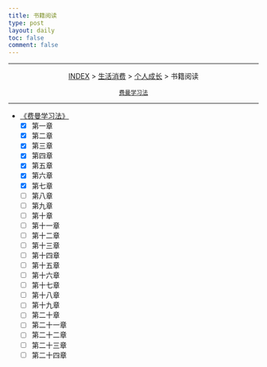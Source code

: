 ```yaml
---
title: 书籍阅读
type: post
layout: daily
toc: false
comment: false
---
```

---
<span><center>[INDEX](/gknows/index) > [生活消费](/gknows/生活消费) > [个人成长](/gknows/个人成长) > 书籍阅读</center></span>

<small><center>[费曼学习法](/gknows/费曼学习法)</center></small>

---
- [《费曼学习法》](/gknows/费曼学习法)
  - [X] 第一章
  - [X] 第二章
  - [X] 第三章
  - [X] 第四章
  - [X]  第五章
  - [X] 第六章
  - [X] 第七章
  - [ ] 第八章
  - [ ] 第九章
  - [ ] 第十章
  - [ ] 第十一章
  - [ ] 第十二章
  - [ ] 第十三章
  - [ ] 第十四章
  - [ ] 第十五章
  - [ ] 第十六章
  - [ ] 第十七章
  - [ ] 第十八章
  - [ ] 第十九章
  - [ ] 第二十章
  - [ ] 第二十一章
  - [ ] 第二十二章
  - [ ] 第二十三章
  - [ ] 第二十四章
